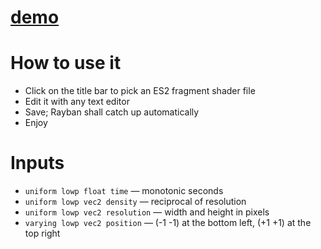 # [demo](https://webmshare.com/zWgab)

# How to use it
* Click on the title bar to pick an ES2 fragment shader file
* Edit it with any text editor
* Save; Rayban shall catch up automatically
* Enjoy

# Inputs
* `uniform lowp float time` &mdash; monotonic seconds
* `uniform lowp vec2 density` &mdash; reciprocal of resolution
* `uniform lowp vec2 resolution` &mdash; width and height in pixels
* `varying lowp vec2 position` &mdash; (-1 -1) at the bottom left, (+1 +1) at the top right
